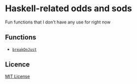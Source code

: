 # Haskell-related odds and sods

Fun functions that I don't have any use for right now

## Functions

* [`breakOnJust`](BreakOnJust.hs)

## Licence

[MIT License](LICENSE)
